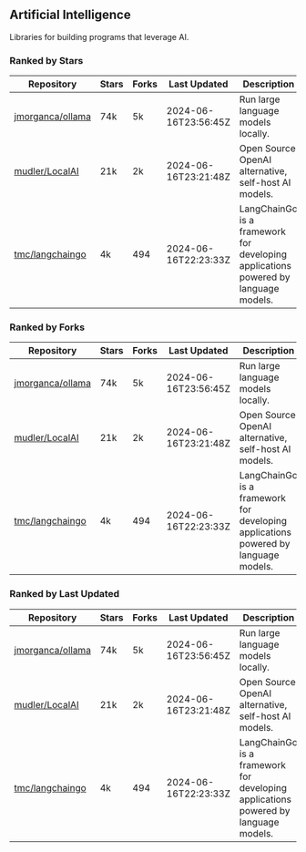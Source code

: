 ## Artificial Intelligence

Libraries for building programs that leverage AI.

### Ranked by Stars

| Repository | Stars | Forks | Last Updated | Description | 
|------------|-------|-------|--------------|-------------|
| [jmorganca/ollama](https://github.com/jmorganca/ollama) | 74k | 5k | 2024-06-16T23:56:45Z |  Run large language models locally. |
| [mudler/LocalAI](https://github.com/mudler/LocalAI) | 21k | 2k | 2024-06-16T23:21:48Z |  Open Source OpenAI alternative, self-host AI models. |
| [tmc/langchaingo](https://github.com/tmc/langchaingo) | 4k | 494 | 2024-06-16T22:23:33Z |  LangChainGo is a framework for developing applications powered by language models. |

### Ranked by Forks

| Repository | Stars | Forks | Last Updated | Description | 
|------------|-------|-------|--------------|-------------|
| [jmorganca/ollama](https://github.com/jmorganca/ollama) | 74k | 5k | 2024-06-16T23:56:45Z |  Run large language models locally. |
| [mudler/LocalAI](https://github.com/mudler/LocalAI) | 21k | 2k | 2024-06-16T23:21:48Z |  Open Source OpenAI alternative, self-host AI models. |
| [tmc/langchaingo](https://github.com/tmc/langchaingo) | 4k | 494 | 2024-06-16T22:23:33Z |  LangChainGo is a framework for developing applications powered by language models. |

### Ranked by Last Updated

| Repository | Stars | Forks | Last Updated | Description | 
|------------|-------|-------|--------------|-------------|
| [jmorganca/ollama](https://github.com/jmorganca/ollama) | 74k | 5k | 2024-06-16T23:56:45Z |  Run large language models locally. |
| [mudler/LocalAI](https://github.com/mudler/LocalAI) | 21k | 2k | 2024-06-16T23:21:48Z |  Open Source OpenAI alternative, self-host AI models. |
| [tmc/langchaingo](https://github.com/tmc/langchaingo) | 4k | 494 | 2024-06-16T22:23:33Z |  LangChainGo is a framework for developing applications powered by language models. |

